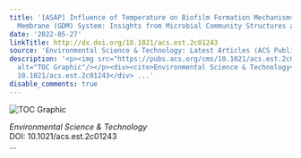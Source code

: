 ```yaml
---
title: '[ASAP] Influence of Temperature on Biofilm Formation Mechanisms Using a Gravity-Driven
  Membrane (GDM) System: Insights from Microbial Community Structures and Metabolomics'
date: '2022-05-27'
linkTitle: http://dx.doi.org/10.1021/acs.est.2c01243
source: 'Environmental Science & Technology: Latest Articles (ACS Publications)'
description: '<p><img src="https://pubs.acs.org/cms/10.1021/acs.est.2c01243/asset/images/medium/es2c01243_0008.gif"
  alt="TOC Graphic"/></p><div><cite>Environmental Science & Technology</cite></div><div>DOI:
  10.1021/acs.est.2c01243</div> ...'
disable_comments: true
---
```

<p><img src="https://pubs.acs.org/cms/10.1021/acs.est.2c01243/asset/images/medium/es2c01243_0008.gif" alt="TOC Graphic"/></p><div><cite>Environmental Science & Technology</cite></div><div>DOI: 10.1021/acs.est.2c01243</div> ...